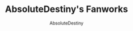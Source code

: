 ---
title: AbsoluteDestiny's Fanworks
description: 
author: AbsoluteDestiny
url: https://www.absolutedestiny.org
fb_appid:
twitter_handle: '@AbsoluteDestiny'
vid_cdn: http://static.absolutedestiny.org/video/
---